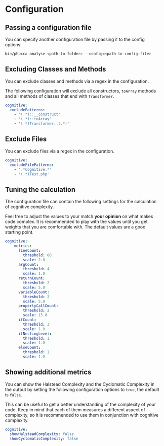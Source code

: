 # Configuration

## Passing a configuration file

You can specify another configuration file by passing it to the config options:

```bash
bin/phpcca analyse <path-to-folder> --config=<path-to-config-file>
```

## Excluding Classes and Methods

You can exclude classes and methods via a regex in the configuration.

The following configuration will exclude all constructors, `toArray` methods and all methods of classes that end with `Transformer`.

```yaml
cognitive:
  excludePatterns:
    - '(.*)::__construct'
    - '(.*)::toArray'
    - '(.*)Transformer::(.*)'
```

## Exclude Files

You can exclude files via a regex in the configuration.

```yaml
cognitive:
  excludeFilePatterns:
    - '.*Cognitive.*'
    - '(.*)Test.php'
```

## Tuning the calculation

The configuration file can contain the following settings for the calculation of cognitive complexity.

Feel free to adjust the values to your match **your opinion** on what makes code complex. It is recommended to play with the values until you get weights that you are comfortable with. The default values are a good starting point.

```yaml
cognitive:
    metrics:
      lineCount:
        threshold: 60
        scale: 2.0
      argCount:
        threshold: 4
        scale: 1.0
      returnCount:
        threshold: 2
        scale: 5.0
      variableCount:
        threshold: 2
        scale: 5.0
      propertyCallCount:
        threshold: 2
        scale: 15.0
      ifCount:
        threshold: 3
        scale: 1.0
      ifNestingLevel:
        threshold: 1
        scale: 1.0
      elseCount:
        threshold: 1
        scale: 1.0
```

## Showing additional metrics

You can show the Halstead Complexity and the Cyclomatic Complexity in the output by setting the following configuration options to `true`, the default is `false`.

This can be useful to get a better understanding of the complexity of your code. Keep in mind that each of them measures a different aspect of complexity, so it is recommended to use them in conjunction with cognitive complexity.

```yaml
cognitive:
  showHalsteadComplexity: false
  showCyclomaticComplexity: false
```
